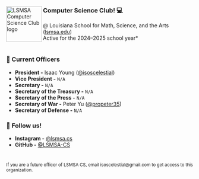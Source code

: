 <div>
  <img src="https://github.com/user-attachments/assets/634974a4-a7bb-4310-9617-e43a84648c09" alt="LSMSA Computer Science Club logo" width="96px" align="left">

  ### **Computer Science Club!** 💻   
  @ Louisiana School for Math, Science, and the Arts ([lsmsa.edu](https://www.lsmsa.edu/))  
Active for the 2024–2025 school year*
</div>

#

### 👔 Current Officers

- **President -** Isaac Young ([@isoscelestial](https://github.com/Isoscelestial))
- **Vice President -** `N/A`
- **Secretary -** `N/A`
- **Secretary of the Treasury -** `N/A`
- **Secretary of the Press -** `N/A`
- **Secretary of War -** Peter Yu ([@propeter35](https://github.com/propeter35))
- **Secretary of Defense -** `N/A`

### 📸 Follow us!
- **Instagram -** [@lsmsa.cs](https://www.instagram.com/lsmsa.cs/)
- **GitHub -** [@LSMSA-CS](https://github.com/LSMSA-CS/)

#

<sub>
  If you are a future officer of LSMSA CS, email isoscelestial@gmail.com to get access to this organization.
</sub>
